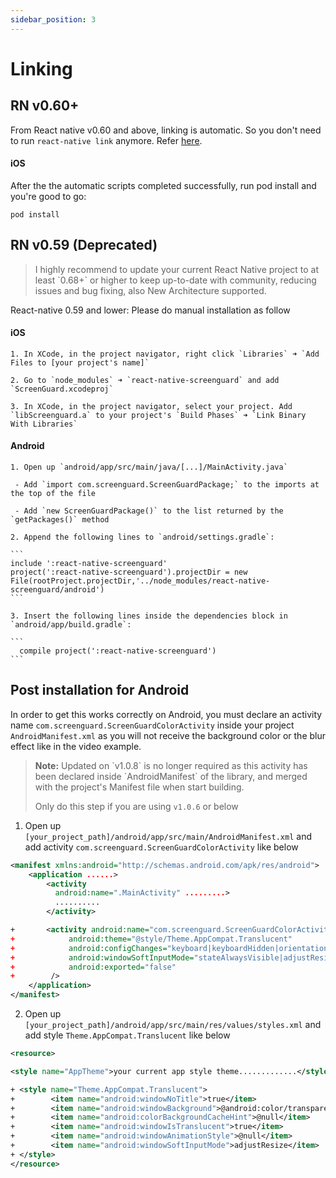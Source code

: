 ```yaml
---
sidebar_position: 3
---
```


# Linking

## RN v0.60+

From React native v0.60 and above, linking is automatic. So you don't need to run `react-native link` anymore. Refer [here](https://github.com/react-native-community/cli/blob/main/docs/autolinking.md).

#### iOS

After the the automatic scripts completed successfully, run pod install and you're good to go:

```
pod install
```

## RN v0.59 (Deprecated)

<blockquote class="custom-blockquote">
I highly recommend to update your current React Native project to at least `0.68+` or higher to keep up-to-date with community, reducing issues and bug fixing, also New Architecture supported.
</blockquote>

React-native 0.59 and lower: Please do manual installation as follow

#### iOS

    1. In XCode, in the project navigator, right click `Libraries` ➜ `Add Files to [your project's name]`

    2. Go to `node_modules` ➜ `react-native-screenguard` and add `ScreenGuard.xcodeproj`

    3. In XCode, in the project navigator, select your project. Add `libScreenguard.a` to your project's `Build Phases` ➜ `Link Binary With Libraries`


#### Android

    1. Open up `android/app/src/main/java/[...]/MainActivity.java`

     - Add `import com.screenguard.ScreenGuardPackage;` to the imports at the top of the file

     - Add `new ScreenGuardPackage()` to the list returned by the `getPackages()` method

    2. Append the following lines to `android/settings.gradle`:

  	```
  	include ':react-native-screenguard'
  	project(':react-native-screenguard').projectDir = new File(rootProject.projectDir,'../node_modules/react-native-screenguard/android')
  	```

    3. Insert the following lines inside the dependencies block in `android/app/build.gradle`:

  	```
      compile project(':react-native-screenguard')
  	```

## Post installation for Android

In order to get this works correctly on Android, you must declare an activity name `com.screenguard.ScreenGuardColorActivity` inside your project `AndroidManifest.xml` 
as you will not receive the background color or the blur effect like in the video example.

<blockquote class="note-blockquote">
<b>Note:</b> Updated on `v1.0.8` is no longer required as this activity has been declared inside `AndroidManifest` of the library, and merged with the project's Manifest file when start building.

Only do this step if you are using `v1.0.6` or below
</blockquote>

1. Open up `[your_project_path]/android/app/src/main/AndroidManifest.xml` and add activity `com.screenguard.ScreenGuardColorActivity` like below

```xml
<manifest xmlns:android="http://schemas.android.com/apk/res/android">
    <application ......>
      	<activity
      	  android:name=".MainActivity" .........>
      	  ..........
      	</activity>

+       <activity android:name="com.screenguard.ScreenGuardColorActivity"
+            android:theme="@style/Theme.AppCompat.Translucent"
+            android:configChanges="keyboard|keyboardHidden|orientation|screenLayout|screenSize|smallestScreenSize|uiMode"
+            android:windowSoftInputMode="stateAlwaysVisible|adjustResize"
+            android:exported="false"
+        />
    </application>
</manifest>
```

2. Open up `[your_project_path]/android/app/src/main/res/values/styles.xml` and add style `Theme.AppCompat.Translucent` like below


```xml
<resource>

<style name="AppTheme">your current app style theme.............</style>

+ <style name="Theme.AppCompat.Translucent">
+        <item name="android:windowNoTitle">true</item>
+        <item name="android:windowBackground">@android:color/transparent</item>
+        <item name="android:colorBackgroundCacheHint">@null</item>
+        <item name="android:windowIsTranslucent">true</item>
+        <item name="android:windowAnimationStyle">@null</item>
+        <item name="android:windowSoftInputMode">adjustResize</item>
+ </style>
</resource>
```

